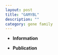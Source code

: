 ```yaml
---
layout: post
title: "GAMYBL"
description: ""
category: gene family
---
```


* **Information**  

* **Publication**  


